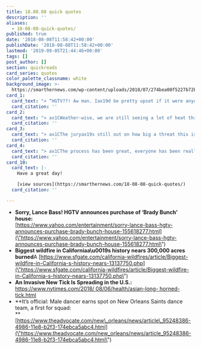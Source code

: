 ```yaml
---
title: 18.08.08 quick quotes
description: ''
aliases:
  - 18-08-08-quick-quotes/
published: true
date: '2018-08-08T11:58:42+00:00'
publishDate: '2018-08-08T11:58:42+00:00'
lastmod: '2019-09-05T21:44:46+00:00'
tags: []
post_author: []
section: quickreads
card_series: quotes
color_palette_classname: white
background_image: >-
  https://smarthernews.com/wp-content/uploads/2018/07/274bea00f5227b72bbc50574ac212e1106a76b194401.jpeg
card_1:
  card_text: "> “HGTV??! Aw man. Iax19d be pretty upset if it were anyone else, but how can you be mad at HGTV?? My television is stuck on that channel. Kudos HGTV, I know you will do the right thing with the house. That was always my biggest worry. I can smile again.”n> n> Lance Bass @Twitter, reacting to the sale of the former 'Brady Bunch' home to HGTV - Bass had bid on the house."
  card_citation: ''
card_2:
  card_text: "> ax1CWeather-wise, we are still seeing a lot of heat throughout California and every day the vegetation is getting even drier, so conditions could get worse before they get better.ax1Dn> n> Jonathan Cox, Northern California battalion chief for the CA Department of Forestry and Fire Protection, or Cal Fire. 17 wildfires rage, including the largest fire in California history: the Mendocino Complex Fire."
  card_citation: ''
card_3:
  card_text: "> ax1CThe juryax19s still out on how big a threat this is, but we think itax19s a very important question to address.ax1Dn> n> CDC Dr. Ben Beard on the arrival of the Asian long-horned tick in America. It's the first NEW tick species in the nation in 50 years. The ticks found in the U.S.A. don't carry human diseases *so far*, but in Asia, the virus they carry can be fatal."
  card_citation: ''
card_4:
  card_text: "> ax1CThe process has been great, everyone has been really nice to me and I canax19t wait to see where this goes.ax1Dn> n> Jesse Hernandez (25), the first male to earn a spot on the New Orleans Saints dance squad as a "Saintsation." In March, the L.A. Rams announced two male cheerleaders. NFL teams have hired stuntmen, but not male dancers to cheer along side the mainly all-women teams. NFL pre-season kicks off tomorrow."
  card_citation: ''
card_10:
  card_text: |-
    Have a great day!

    [view sources](https://smarthernews.com/18-08-08-quick-quotes/)
  card_citation: ''

---
```

*   **Sorry, Lance Bass! HGTV announces purchase of ‘Brady Bunch’ house:**  
    [https://www.yahoo.com/entertainment/sorry-lance-bass-hgtv-announces-purchase-brady-bunch-house-155618277.html](\"https://www.yahoo.com/entertainment/sorry-lance-bass-hgtv-announces-purchase-brady-bunch-house-155618277.html\")
*   **Biggest wildfire in Californiaa\\u0019s history nears 300,000 acres burned**A [https://www.sfgate.com/california-wildfires/article/Biggest-wildfire-in-California-s-history-nears-13137750.php](\"https://www.sfgate.com/california-wildfires/article/Biggest-wildfire-in-California-s-history-nears-13137750.php\")
*   **An Invasive New Tick Is Spreading in the U.S.:**  
    [https://www.nytimes.com/2018/ 08/06/health/asian-long- horned-tick.html](\"https://www.nytimes.com/2018/)
*   **It’s official: Male dancer earns spot on New Orleans Saints dance team, a first for squad:  
    **[https://www.theadvocate.com/new\_orleans/news/article\_95248386-4986-11e8-b2f3-174ebca5abc4.html](\"https://www.theadvocate.com/new_orleans/news/article_95248386-4986-11e8-b2f3-174ebca5abc4.html\")